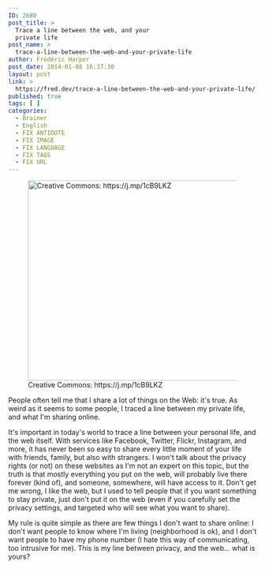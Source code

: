 ```yaml
---
ID: 2680
post_title: >
  Trace a line between the web, and your
  private life
post_name: >
  trace-a-line-between-the-web-and-your-private-life
author: Frédéric Harper
post_date: 2014-01-08 16:37:30
layout: post
link: >
  https://fred.dev/trace-a-line-between-the-web-and-your-private-life/
published: true
tags: [ ]
categories:
  - Brainer
  - English
  - FIX ANTIDOTE
  - FIX IMAGE
  - FIX LANGUAGE
  - FIX TAGS
  - FIX URL
---
```

<figure><img alt="Creative Commons: https://j.mp/1cB9LKZ" src="http://fred.dev/wp-content/uploads/2014/01/privacy.jpg" width="600" height="406"/><figcaption> Creative Commons: https://j.mp/1cB9LKZ</figcaption></figure><p>People often tell me that I share a lot of things on the Web: it's true. As weird as it seems to some people, I traced a line between my private life, and what I'm sharing online.</p><p>It's important in today's world to trace a line between your personal life, and the web itself. With services like Facebook, Twitter, Flickr, Instagram, and more, it has never been so easy to share every little moment of your life with friends, family, but also with strangers. I won't talk about the privacy rights (or not) on these websites as I'm not an expert on this topic, but the truth is that mostly everything you put on the web, will probably live there forever (kind of), and someone, somewhere, will have access to it. Don't get me wrong, I like the web, but I used to tell people that if you want something to stay private, just don't put it on the web (even if you carefully set the privacy settings, and targeted who will see what you want to share).</p><p>My rule is quite simple as there are few things I don't want to share online: I don't want people to know where I'm living (neighborhood is ok), and I don't want people to have my phone number (I hate this way of communicating, too intrusive for me). This is my line between privacy, and the web... what is yours?</p> 